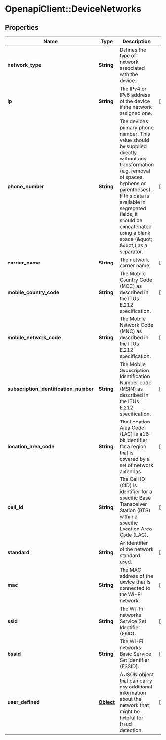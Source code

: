 # OpenapiClient::DeviceNetworks

## Properties
Name | Type | Description | Notes
------------ | ------------- | ------------- | -------------
**network_type** | **String** | Defines the type of network associated with the device. | 
**ip** | **String** | The IPv4 or IPv6 address of the device if the network assigned one. | [optional] 
**phone_number** | **String** | The devices primary phone number. This value should be supplied directly without any transformation (e.g. removal of spaces, hyphens or parentheses). If this data is available in segregated fields, it should be concatenated using a blank space (\&quot; \&quot;) as a separator. | [optional] 
**carrier_name** | **String** | The network carrier name. | [optional] 
**mobile_country_code** | **String** | The Mobile Country Code (MCC) as described in the ITUs E.212 specification. | [optional] 
**mobile_network_code** | **String** | The Mobile Network Code (MNC) as described in the ITUs E.212 specification. | [optional] 
**subscription_identification_number** | **String** | The Mobile Subscription Identification Number code (MSIN) as described in the ITUs E.212 specification. | [optional] 
**location_area_code** | **String** | The Location Area Code (LAC) is a16-bit identifier for a region that is covered by a set of network antennas. | [optional] 
**cell_id** | **String** | The Cell ID (CID) is identifier for a specific Base Transceiver Station (BTS) within a specific Location Area Code (LAC). | [optional] 
**standard** | **String** | An identifier of the network standard used. | [optional] 
**mac** | **String** | The MAC address of the device that is connected to the Wi-Fi network. | [optional] 
**ssid** | **String** | The Wi-Fi networks Service Set Identifier (SSID). | [optional] 
**bssid** | **String** | The Wi-Fi networks Basic Service Set Identifier (BSSID). | [optional] 
**user_defined** | [**Object**](.md) | A JSON object that can carry any additional information about the network that might be helpful for fraud detection. | [optional] 


